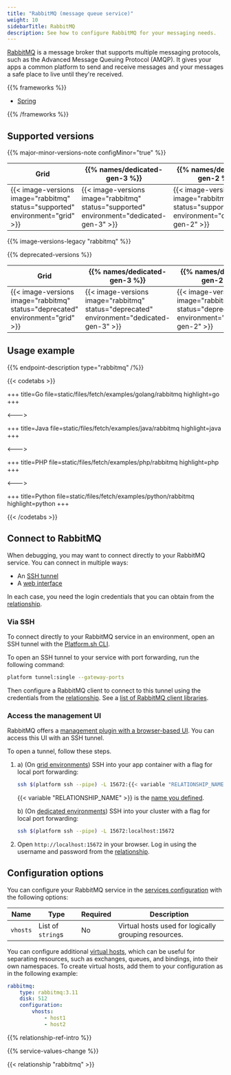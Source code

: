 ```yaml
---
title: "RabbitMQ (message queue service)"
weight: 10
sidebarTitle: RabbitMQ
description: See how to configure RabbitMQ for your messaging needs.
---
```


[RabbitMQ](https://www.rabbitmq.com/documentation.html) is a message broker
that supports multiple messaging protocols, such as the Advanced Message Queuing Protocol (AMQP).
It gives your apps a common platform to send and receive messages
and your messages a safe place to live until they're received.

{{% frameworks %}}

- [Spring](../guides/spring/rabbitmq.md)

{{% /frameworks %}}

## Supported versions

{{% major-minor-versions-note configMinor="true" %}}

| Grid | {{% names/dedicated-gen-3 %}} | {{% names/dedicated-gen-2 %}} |
|------|-------------------------------|------------------------------ |
| {{< image-versions image="rabbitmq" status="supported" environment="grid" >}} | {{< image-versions image="rabbitmq" status="supported" environment="dedicated-gen-3" >}} | {{< image-versions image="rabbitmq" status="supported" environment="dedicated-gen-2" >}} |

{{% image-versions-legacy "rabbitmq" %}}

{{% deprecated-versions %}}

| Grid | {{% names/dedicated-gen-3 %}} | {{% names/dedicated-gen-2 %}} |
|------|-------------------------------|------------------------------ |
|  {{< image-versions image="rabbitmq" status="deprecated" environment="grid" >}} | {{< image-versions image="rabbitmq" status="deprecated" environment="dedicated-gen-3" >}} | {{< image-versions image="rabbitmq" status="deprecated" environment="dedicated-gen-2" >}} |

## Usage example

{{% endpoint-description type="rabbitmq" /%}}

{{< codetabs >}}

+++
title=Go
file=static/files/fetch/examples/golang/rabbitmq
highlight=go
+++

<--->

+++
title=Java
file=static/files/fetch/examples/java/rabbitmq
highlight=java
+++

<--->

+++
title=PHP
file=static/files/fetch/examples/php/rabbitmq
highlight=php
+++

<--->

+++
title=Python
file=static/files/fetch/examples/python/rabbitmq
highlight=python
+++

{{< /codetabs >}}

## Connect to RabbitMQ

When debugging, you may want to connect directly to your RabbitMQ service.
You can connect in multiple ways:

- An [SSH tunnel](#via-ssh)
- A [web interface](#access-the-management-ui)

In each case, you need the login credentials that you can obtain from the [relationship](#relationship-reference).

### Via SSH

To connect directly to your RabbitMQ service in an environment,
open an SSH tunnel with the [Platform.sh CLI](../administration/cli/_index.md).

To open an SSH tunnel to your service with port forwarding,
run the following command:

```bash
platform tunnel:single --gateway-ports
```

Then configure a RabbitMQ client to connect to this tunnel using the credentials from the [relationship](#relationship-reference).
See a [list of RabbitMQ client libraries](https://www.rabbitmq.com/devtools.html).

### Access the management UI

RabbitMQ offers a [management plugin with a browser-based UI](https://www.rabbitmq.com/management.html).
You can access this UI with an SSH tunnel.

To open a tunnel, follow these steps.

1.  
   a) (On [grid environments](../other/glossary.md#grid)) SSH into your app container with a flag for local port forwarding:

    ```bash
    ssh $(platform ssh --pipe) -L 15672:{{< variable "RELATIONSHIP_NAME" >}}.internal:15672
    ```

    {{< variable "RELATIONSHIP_NAME" >}} is the [name you defined](#2-add-the-relationship).

   b) (On [dedicated environments](../other/glossary.html#dedicated-gen-2)) SSH into your cluster with a flag for local port forwarding:

    ```bash
    ssh $(platform ssh --pipe) -L 15672:localhost:15672
    ```

2.  Open `http://localhost:15672` in your browser.
    Log in using the username and password from the [relationship](#relationship-reference).

## Configuration options

You can configure your RabbitMQ service in the [services configuration](#1-configure-the-service) with the following options:

| Name     | Type              | Required | Description                                          |
|----------|-------------------|----------|------------------------------------------------------|
| `vhosts` | List of `string`s | No       | Virtual hosts used for logically grouping resources. |

You can configure additional [virtual hosts](https://www.rabbitmq.com/vhosts.html),
which can be useful for separating resources, such as exchanges, queues, and bindings, into their own namespaces.
To create virtual hosts, add them to your configuration as in the following example:

```yaml {location=".platform/services.yaml"}
rabbitmq:
    type: rabbitmq:3.11
    disk: 512
    configuration:
        vhosts:
            - host1
            - host2
```

{{% relationship-ref-intro %}}

{{% service-values-change %}}

{{< relationship "rabbitmq" >}}
